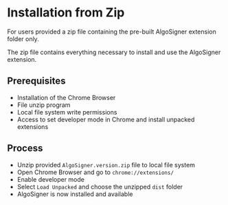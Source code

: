 # Installation from Zip
For users provided a zip file containing the pre-built AlgoSigner extension folder only. 

The zip file contains everything necessary to install and use the AlgoSigner extension.

## Prerequisites
- Installation of the Chrome Browser
- File unzip program
- Local file system write permissions
- Access to set developer mode in Chrome and install unpacked extensions

## Process
- Unzip provided `AlgoSigner.version.zip` file to local file system
- Open Chrome Browser and go to `chrome://extensions/`
- Enable developer mode
- Select `Load Unpacked` and choose the unzipped `dist` folder
- AlgoSigner is now installed and available 